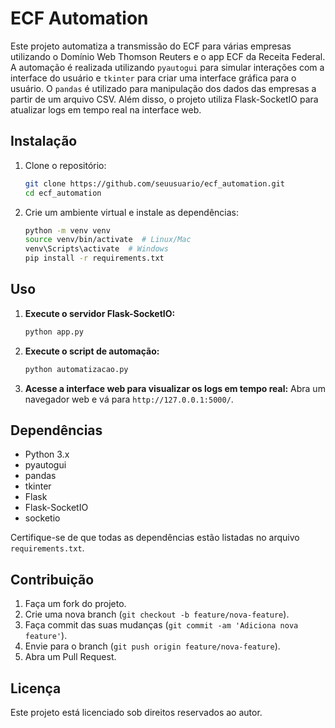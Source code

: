 # ECF Automation

Este projeto automatiza a transmissão do ECF para várias empresas utilizando o Domínio Web Thomson Reuters e o app ECF da Receita Federal. A automação é realizada utilizando `pyautogui` para simular interações com a interface do usuário e `tkinter` para criar uma interface gráfica para o usuário. O `pandas` é utilizado para manipulação dos dados das empresas a partir de um arquivo CSV. Além disso, o projeto utiliza Flask-SocketIO para atualizar logs em tempo real na interface web.

## Instalação

1. Clone o repositório:
    ```bash
    git clone https://github.com/seuusuario/ecf_automation.git
    cd ecf_automation
    ```

2. Crie um ambiente virtual e instale as dependências:
    ```bash
    python -m venv venv
    source venv/bin/activate  # Linux/Mac
    venv\Scripts\activate  # Windows
    pip install -r requirements.txt
    ```

## Uso

1. **Execute o servidor Flask-SocketIO:**
    ```bash
    python app.py
    ```

2. **Execute o script de automação:**
    ```bash
    python automatizacao.py
    ```

3. **Acesse a interface web para visualizar os logs em tempo real:**
    Abra um navegador web e vá para `http://127.0.0.1:5000/`.

## Dependências

- Python 3.x
- pyautogui
- pandas
- tkinter
- Flask
- Flask-SocketIO
- socketio

Certifique-se de que todas as dependências estão listadas no arquivo `requirements.txt`.

## Contribuição

1. Faça um fork do projeto.
2. Crie uma nova branch (`git checkout -b feature/nova-feature`).
3. Faça commit das suas mudanças (`git commit -am 'Adiciona nova feature'`).
4. Envie para o branch (`git push origin feature/nova-feature`).
5. Abra um Pull Request.

## Licença

Este projeto está licenciado sob direitos reservados ao autor.